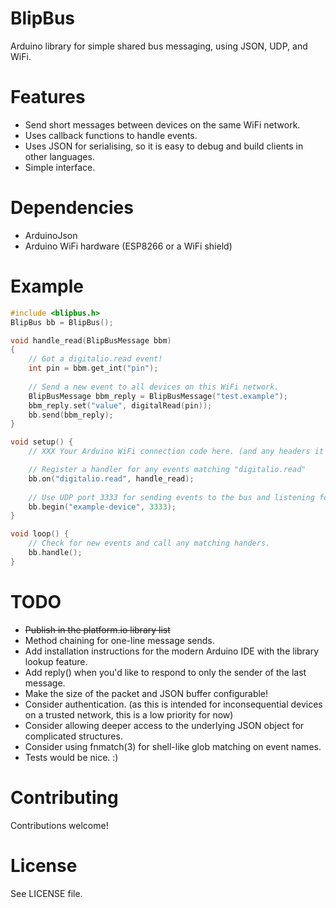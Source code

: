 BlipBus
==
Arduino library for simple shared bus messaging, using JSON, UDP, and WiFi.

Features
==
* Send short messages between devices on the same WiFi network.
* Uses callback functions to handle events.
* Uses JSON for serialising, so it is easy to debug and build clients in other languages.
* Simple interface.

Dependencies
==
* ArduinoJson
* Arduino WiFi hardware (ESP8266 or a WiFi shield)

Example
==
```cpp
#include <blipbus.h>
BlipBus bb = BlipBus();

void handle_read(BlipBusMessage bbm)
{
    // Got a digitalio.read event!
    int pin = bbm.get_int("pin");
    
    // Send a new event to all devices on this WiFi network.
    BlipBusMessage bbm_reply = BlipBusMessage("test.example");
    bbm_reply.set("value", digitalRead(pin));
    bb.send(bbm_reply);
}

void setup() {
    // XXX Your Arduino WiFi connection code here. (and any headers it needs above)

    // Register a handler for any events matching "digitalio.read"
    bb.on("digitalio.read", handle_read);
    
    // Use UDP port 3333 for sending events to the bus and listening for events.
    bb.begin("example-device", 3333);
}

void loop() {
    // Check for new events and call any matching handers.
    bb.handle();
}
```

TODO
==
* ~~Publish in the platform.io library list~~
* Method chaining for one-line message sends.
* Add installation instructions for the modern Arduino IDE with the library lookup feature.
* Add reply() when you'd like to respond to only the sender of the last message.
* Make the size of the packet and JSON buffer configurable!
* Consider authentication. (as this is intended for inconsequential devices on a trusted network, this is a low priority for now)
* Consider allowing deeper access to the underlying JSON object for complicated structures.
* Consider using fnmatch(3) for shell-like glob matching on event names.
* Tests would be nice. :)

Contributing
==
Contributions welcome!

License
==
See LICENSE file.
